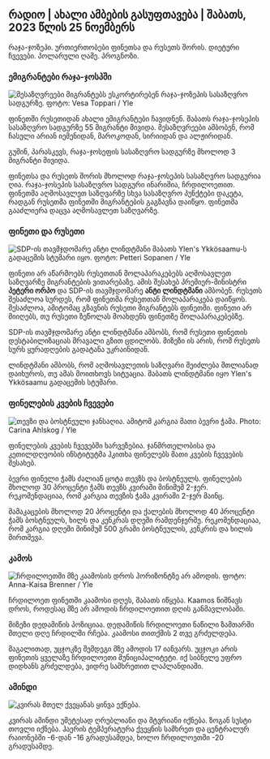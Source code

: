 ## რადიო \| ახალი ამბების გასუფთავება \| შაბათს, 2023 წლის 25 ნოემბერს

რაჯა-ჯოზეპი. ურთიერთობები ფინეთსა და რუსეთს შორის. დიეტური ჩვევები. პოლარული ღამე. პროგნოზი.

### ემიგრანტები რაჯა-ჯოსპში

![მესაზღვრეები მიგრანტებს ესკორტირებენ რაჯა-ჯოზეპის სასაზღვრო სადგურზე. ფოტო: Vesa Toppari / Yle](https://images.cdn.yle.fi/image/upload/c_crop,h_2485,w_4434,x_0,y_0/ar_1.7777777777777777,c_fill,g_faces,h_1200,w/q_auto:eco/f_auto/fl_lossy/v1700923049/39-12066516562050c25bf5)

ფინეთში რუსეთიდან ახალი ემიგრანტები ჩავიდნენ. შაბათს რაჯა-ჯოსეპის სასაზღვრო სადგურზე 55 მიგრანტი მივიდა. მესაზღვრეები ამბობენ, რომ ჩასული არიან იემენიდან, მაროკოდან, სირიიდან და ალჟირიდან.

გუშინ, პარასკევს, რაჯა-ჯოსეფის სასაზღვრო სადგურზე მხოლოდ 3 მიგრანტი მივიდა.

ფინეთსა და რუსეთს შორის მხოლოდ რაჯა-ჯოსეპის სასაზღვრო სადგურია ღია. რაჯა-ჯოსეპის სასაზღვრო სადგური ინარიშია, ჩრდილოეთით. ფინეთმა აღმოსავლეთ საზღვარზე სხვა სასაზღვრო პუნქტები დაკეტა, რადგან რუსეთმა ფინეთში მიგრანტების გაგზავნა დაიწყო. ფინეთმა გააძლიერა დაცვა აღმოსავლეთ საზღვარზე.

### ფინეთი და რუსეთი

![SDP-ის თავმჯდომარე ანტი ლინდტმანი შაბათს Ylen's Ykkösaamu-ს გადაცემის სტუმარი იყო. ფოტო: Petteri Sopanen / Yle](https://images.cdn.yle.fi/image/upload/c_crop,h_2246,w_3994,x_0,y_219/ar_1.7777777777777777,c_fill,g_50,h_10,h_201q_auto:eco/f_auto/fl_lossy/v1700900444/39-12065056561addd4a0a6)

ფინეთი არ აწარმოებს რუსეთთან მოლაპარაკებებს აღმოსავლეთ საზღვარზე მიგრანტების ვითარებაზე. ამის შესახებ პრემიერ-მინისტრი **პეტერი ორპო** და SDP-ის თავმჯდომარე **ანტი ლინდტმანი** ამბობენ. რუსეთს შესაძლოა სურდეს, რომ ფინეთმა რუსეთთან მოლაპარაკება დაიწყოს. შესაძლოა, ამიტომაც გზავნის რუსეთი მიგრანტებს ფინეთში. ფინეთი არ მიიღებს, თუ რუსეთი ზეწოლას მოახდენს ფინეთზე მოლაპარაკებებზე.

SDP-ის თავმჯდომარე ანტი ლინდტმანი ამბობს, რომ რუსეთი ფინეთის დესტაბილიზაციას მრავალი გზით ცდილობს. მიზეზი ის არის, რომ რუსეთს სურს ყურადღების გადატანა უკრაინიდან.

ლინდტმანი ამბობს, რომ აღმოსავლეთის საზღვარი შეიძლება მთლიანად დაიხუროს, თუ ამას მოითხოვს სიტუაცია. შაბათს ლინდტმანი იყო Ylen's Ykkösaamu გადაცემის სტუმარი.

### ფინელების კვების ჩვევები

![თევზი და ბოსტნეული ჯანსაღია. ამიტომ კარგია მათი ბევრი ჭამა. Photo: Carina Ahlskog / Yle](https://images.cdn.yle.fi/image/upload/c_crop,h_2495,w_4437,x_987,y_765/ar_1.7777777777777777,c_fill,g_faces,h_675,w_1200/dpr_1.0/q_auto:eco/f_auto/fl_lossy/v1693405582/39-116488464ef488e5f9cd)

ფინელების კვების ჩვევებში ხარვეზებია. ჯანმრთელობისა და კეთილდღეობის ინსტიტუტმა ჰკითხა ფინელებს მათი კვების ჩვევების შესახებ.

ბევრი ფინელი ჭამს ძალიან ცოტა თევზს და ბოსტნეულს. ფინელების მხოლოდ 30 პროცენტი ჭამს თევზს კვირაში მინიმუმ 2-ჯერ. რეკომენდაციაა, რომ კარგია თევზის ჭამა კვირაში 2-ჯერ მაინც.

მამაკაცების მხოლოდ 20 პროცენტი და ქალების მხოლოდ 40 პროცენტი ჭამს ბოსტნეულს, ხილს და კენკრას დღეში რამდენჯერმე. რეკომენდაციაა, რომ კარგია დღეში მინიმუმ 500 გრამი ბოსტნეულის, კენკრის და ხილის მირთმევა.

### კამოს

![ჩრდილოეთში მზე კაამოსის დროს ჰორიზონტზე არ ამოდის. ფოტო: Anna-Kaisa Brenner / Yle](https://images.cdn.yle.fi/image/upload/c_crop,h_1944,w_3456,x_0,y_1025/ar_1.7777777777777777,c_h_fill,g_7050/q_auto:eco/f_auto/fl_lossy/v1641653122/39-89980561d9a329301e9)

ჩრდილოეთ ფინეთში კაამოსი დღეს, შაბათს იწყება. Kaamos ნიშნავს დროს, როდესაც მზე არ ამოდის ჩრდილოეთით დღის განმავლობაში.

მიზეზი დედამიწის პოზიციაა. დედამიწის ჩრდილოეთი ნაწილი ზამთარში მთელი დღე ჩრდილში რჩება. კაამოსი თითქმის 2 თვე გრძელდება.

მაგალითად, უცჯოკზე შემდეგი მზე ამოდის 17 იანვარს. უცჯოკი არის ფინეთის ყველაზე ჩრდილოეთი მუნიციპალიტეტი. იქ სიბნელე უფრო დიდხანს გრძელდება, ვიდრე სამხრეთით ლაპლანდიაში.

### ამინდი

![კვირას მთელ ქვეყანას ყინვა ექნება.](https://images.cdn.yle.fi/image/upload/c_crop,h_1080,w_1919,x_0,y_0/ar_1.7777777777777777,c_fill,g_faces,h_10/dpr_1.0/q_auto:eco/f_auto/fl_lossy/v1700928265/39-120668565621aeb49ab4)

კვირას ამინდი უმეტესად ღრუბლიანი და მტვრიანი იქნება. ზოგან სუსტი თოვლი იქნება. ჰაერის ტემპერატურა ქვეყნის სამხრეთ და ცენტრალურ რაიონებში -6-დან -16 გრადუსამდეა, ხოლო ჩრდილოეთში -20 გრადუსამდე.